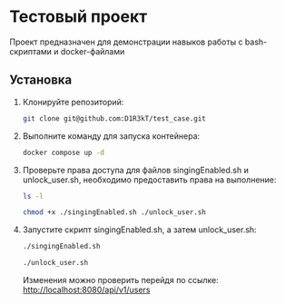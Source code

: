 # Тестовый проект
Проект предназначен для демонстрации навыков работы с bash-скриптами и docker-файлами

## Установка  

1. Клонируйте репозиторий:  
   ```bash
   git clone git@github.com:D1R3kT/test_case.git
   ```  
2. Выполните команду для запуска контейнера:  
   ```bash
   docker compose up -d
   ```  
3. Проверьте права доступа для файлов singingEnabled.sh и unlock_user.sh, необходимо предоставить права на выполнение:  
   ```bash
   ls -l
   ``` 
   ```bash
   chmod +x ./singingEnabled.sh ./unlock_user.sh
   ``` 
4. Запустите скрипт singingEnabled.sh, а затем unlock_user.sh:  
   ```bash
   ./singingEnabled.sh
   ``` 
   ```bash
   ./unlock_user.sh
   ```
   Изменения можно проверить перейдя по ссылке: <http://localhost:8080/api/v1/users>
   
